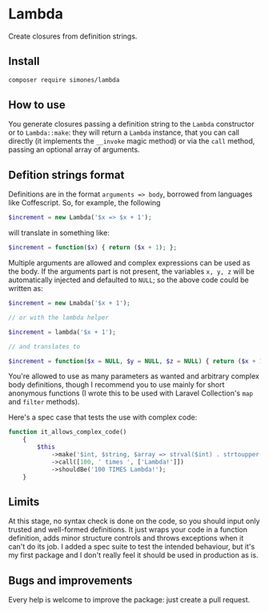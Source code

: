 # Lambda

Create closures from definition strings.


## Install

```sh
composer require simones/lambda
```


## How to use

You generate closures passing a definition string to the `Lambda` constructor or to `Lambda::make`: 
they will return a `Lambda` instance, that you can call directly (it implements the `__invoke` magic method) 
or via the `call` method, passing an optional array of arguments.


## Defition strings format

Definitions are in the format `arguments => body`, borrowed from languages like Coffescript. 
So, for example, the following

```php
$increment = new Lambda('$x => $x + 1');
```
will translate in something like:

```php
$increment = function($x) { return ($x + 1); };
```

Multiple arguments are allowed and complex expressions can be used as the body.
If the arguments part is not present, the variables `x, y, z` will be automatically injected and defaulted to `NULL`; 
so the above code could be written as:

```php
$increment = new Lmabda('$x + 1');

// or with the lambda helper

$increment = lambda('$x + 1');

// and translates to

$increment = function($x = NULL, $y = NULL, $z = NULL) { return ($x + 1); }
```

You're allowed to use as many parameters as wanted and arbitrary complex body definitions, 
though I recommend you to use mainly for short anonymous functions 
(I wrote this to be used with Laravel Collection's `map` and `filter` methods).

Here's a spec case that tests the use with complex code:

```php
function it_allows_complex_code()
    {
        $this
            ->make('$int, $string, $array => strval($int) . strtoupper($string) . $array[0]')
            ->call([100, ' times ', ['Lambda!']])
            ->shouldBe('100 TIMES Lambda!');
    }
```


## Limits

At this stage, no syntax check is done on the code, so you should input only trusted 
and well-formed definitions.
It just wraps your code in a function definition, adds minor structure controls and throws exceptions 
when it can't do its job.
I added a spec suite to test the intended behaviour, but it's my first package and I don't really feel 
it should be used in production as is.


## Bugs and improvements

Every help is welcome to improve the package: just create a pull request.